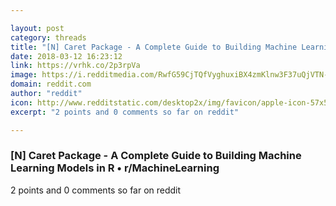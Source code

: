 ```yaml
---

layout: post
category: threads
title: "[N] Caret Package - A Complete Guide to Building Machine Learning Models in R"
date: 2018-03-12 16:23:12
link: https://vrhk.co/2p3rpVa
image: https://i.redditmedia.com/RwfG59CjTQfVyghuxiBX4zmKlnw3F37uQjVTN--LKdM.jpg?w=320&s=0474d3efcf201939d007ea8b81cb92e0
domain: reddit.com
author: "reddit"
icon: http://www.redditstatic.com/desktop2x/img/favicon/apple-icon-57x57.png
excerpt: "2 points and 0 comments so far on reddit"

---
```


### [N] Caret Package - A Complete Guide to Building Machine Learning Models in R • r/MachineLearning

2 points and 0 comments so far on reddit